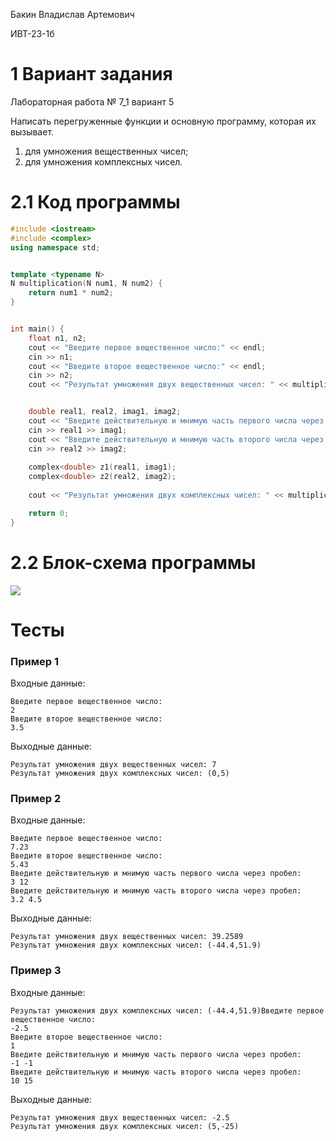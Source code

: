 Бакин Владислав Артемович

ИВТ-23-1б

# 1 Вариант задания

Лабораторная работа № 7_1 вариант 5

Написать перегруженные функции и основную программу, которая их вызывает.

1. для умножения вещественных чисел;
2. для умножения комплексных чисел.

# 2.1 Код программы

```cpp
#include <iostream>
#include <complex>
using namespace std;


template <typename N> 
N multiplication(N num1, N num2) {
    return num1 * num2;
}


int main() {
    float n1, n2;
    cout << "Введите первое вещественное число:" << endl;
    cin >> n1;
    cout << "Введите второе вещественное число:" << endl;
    cin >> n2;
    cout << "Результат умножения двух вещественных чисел: " << multiplication(n1, n2) << endl;


    double real1, real2, imag1, imag2;
    cout << "Введите действительную и мнимую часть первого числа через пробел:" << endl;
    cin >> real1 >> imag1;
    cout << "Введите действительную и мнимую часть второго числа через пробел:" << endl;
    cin >> real2 >> imag2;
    
    complex<double> z1(real1, imag1);
    complex<double> z2(real2, imag2); 
    
    cout << "Результат умножения двух комплексных чисел: " << multiplication(z1, z2) << endl;

    return 0;
}
```

# 2.2 Блок-схема программы

<image src="7_1_5.png">

# Тесты

### Пример 1

Входные данные:

```
Введите первое вещественное число:
2
Введите второе вещественное число:
3.5
```

Выходные данные:

```
Результат умножения двух вещественных чисел: 7
Результат умножения двух комплексных чисел: (0,5)
```

### Пример 2

Входные данные:

```
Введите первое вещественное число:
7.23
Введите второе вещественное число:
5.43
Введите действительную и мнимую часть первого числа через пробел:
3 12
Введите действительную и мнимую часть второго числа через пробел:
3.2 4.5
```

Выходные данные:

```
Результат умножения двух вещественных чисел: 39.2589
Результат умножения двух комплексных чисел: (-44.4,51.9)
```

### Пример 3

Входные данные:

```
Результат умножения двух комплексных чисел: (-44.4,51.9)Введите первое вещественное число:
-2.5
Введите второе вещественное число:
1
Введите действительную и мнимую часть первого числа через пробел:
-1 -1
Введите действительную и мнимую часть второго числа через пробел:
10 15
```

Выходные данные:

```
Результат умножения двух вещественных чисел: -2.5
Результат умножения двух комплексных чисел: (5,-25)
```